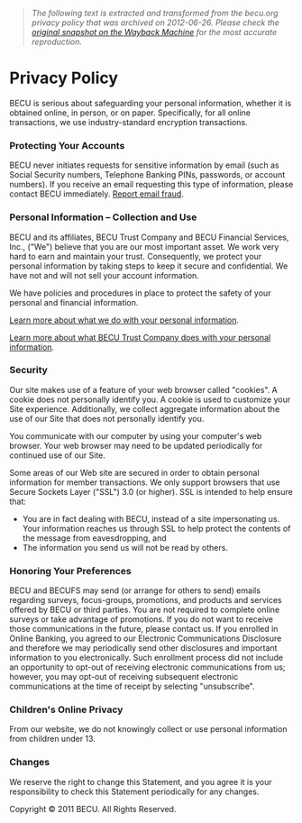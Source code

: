 > *The following text is extracted and transformed from the becu.org privacy policy that was archived on 2012-06-26. Please check the [original snapshot on the Wayback Machine](https://web.archive.org/web/20120626074102id_/https%3A//www.becu.org/privacy-policy.aspx) for the most accurate reproduction.*

# Privacy Policy

BECU is serious about safeguarding your personal information, whether it is obtained online, in person, or on paper. Specifically, for all online transactions, we use industry-standard encryption transactions.

### Protecting Your Accounts

BECU never initiates requests for sensitive information by email (such as Social Security numbers, Telephone Banking PINs, passwords, or account numbers). If you receive an email requesting this type of information, please contact BECU immediately. [Report email fraud](mailto:phishing@becu.org). 

### Personal Information – Collection and Use

BECU and its affiliates, BECU Trust Company and BECU Financial Services, Inc., ("We") believe that you are our most important asset. We work very hard to earn and maintain your trust. Consequently, we protect your personal information by taking steps to keep it secure and confidential. We have not and will not sell your account information.

We have policies and procedures in place to protect the safety of your personal and financial information.

[Learn more about what we do with your personal information](https://web.archive.org/pdfsource/GeneralPrivacyStatement.pdf). 

[Learn more about what BECU Trust Company does with your personal information](https://web.archive.org/pdfsource/6983.pdf). 

### Security

Our site makes use of a feature of your web browser called "cookies". A cookie does not personally identify you. A cookie is used to customize your Site experience. Additionally, we collect aggregate information about the use of our Site that does not personally identify you.

You communicate with our computer by using your computer's web browser. Your web browser may need to be updated periodically for continued use of our Site.

Some areas of our Web site are secured in order to obtain personal information for member transactions. We only support browsers that use Secure Sockets Layer ("SSL") 3.0 (or higher). SSL is intended to help ensure that:

  * You are in fact dealing with BECU, instead of a site impersonating us. Your information reaches us through SSL to help protect the contents of the message from eavesdropping, and
  * The information you send us will not be read by others.



### Honoring Your Preferences

BECU and BECUFS may send (or arrange for others to send) emails regarding surveys, focus-groups, promotions, and products and services offered by BECU or third parties. You are not required to complete online surveys or take advantage of promotions. If you do not want to receive those communications in the future, please contact us. If you enrolled in Online Banking, you agreed to our Electronic Communications Disclosure and therefore we may periodically send other disclosures and important information to you electronically. Such enrollment process did not include an opportunity to opt-out of receiving electronic communications from us; however, you may opt-out of receiving subsequent electronic communications at the time of receipt by selecting "unsubscribe".

### Children's Online Privacy

From our website, we do not knowingly collect or use personal information from children under 13.

### Changes

We reserve the right to change this Statement, and you agree it is your responsibility to check this Statement periodically for any changes.

Copyright © 2011 BECU. All Rights Reserved.

